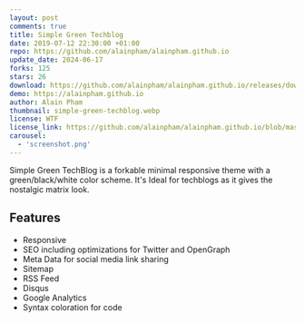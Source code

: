 ```yaml
---
layout: post
comments: true
title: Simple Green Techblog
date: 2019-07-12 22:30:00 +01:00
repo: https://github.com/alainpham/alainpham.github.io
update_date: 2024-06-17
forks: 125
stars: 26
download: https://github.com/alainpham/alainpham.github.io/releases/download/0.1.0/simple.green.techblog.zip
demo: https://alainpham.github.io
author: Alain Pham
thumbnail: simple-green-techblog.webp
license: WTF
license_link: https://github.com/alainpham/alainpham.github.io/blob/master/LICENSE
carousel:
  - 'screenshot.png'
---
```


Simple Green TechBlog is a forkable minimal responsive theme with a green/black/white color scheme.
It's Ideal for techblogs as it gives the nostalgic matrix look.

## Features

* Responsive
* SEO including optimizations for Twitter and OpenGraph
* Meta Data for social media link sharing
* Sitemap
* RSS Feed
* Disqus
* Google Analytics
* Syntax coloration for code
